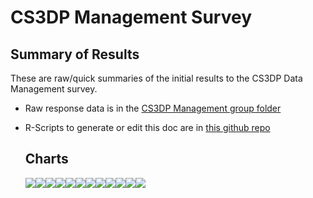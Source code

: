 CS3DP Management Survey
================

Summary of Results
------------------

These are raw/quick summaries of the initial results to the CS3DP Data Management survey.

-   Raw response data is in the [CS3DP Management group folder](https://drive.google.com/drive/u/0/folders/1fc-wqiG6J3lPyPC7WoWyV0GP1bJ6A2BQ)
-   R-Scripts to generate or edit this doc are in [this github repo](https://github.com/magpiedin/CS3DP-management-survey)

    Charts
    ------

    ![](CS3DP_mgmt_charts_files/figure-markdown_github/unnamed-chunk-2-1.png)![](CS3DP_mgmt_charts_files/figure-markdown_github/unnamed-chunk-2-2.png)![](CS3DP_mgmt_charts_files/figure-markdown_github/unnamed-chunk-2-3.png)![](CS3DP_mgmt_charts_files/figure-markdown_github/unnamed-chunk-2-4.png)![](CS3DP_mgmt_charts_files/figure-markdown_github/unnamed-chunk-2-5.png)![](CS3DP_mgmt_charts_files/figure-markdown_github/unnamed-chunk-2-6.png)![](CS3DP_mgmt_charts_files/figure-markdown_github/unnamed-chunk-2-7.png)![](CS3DP_mgmt_charts_files/figure-markdown_github/unnamed-chunk-2-8.png)![](CS3DP_mgmt_charts_files/figure-markdown_github/unnamed-chunk-2-9.png)![](CS3DP_mgmt_charts_files/figure-markdown_github/unnamed-chunk-2-10.png)![](CS3DP_mgmt_charts_files/figure-markdown_github/unnamed-chunk-2-11.png)![](CS3DP_mgmt_charts_files/figure-markdown_github/unnamed-chunk-2-12.png)

